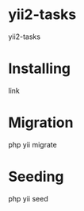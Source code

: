# yii2-tasks
yii2-tasks

# Installing 
link

# Migration
php yii migrate

# Seeding
php yii seed



